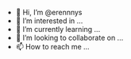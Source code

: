 - 👋 Hi, I’m @erennnys
- 👀 I’m interested in ...
- 🌱 I’m currently learning ...
- 💞️ I’m looking to collaborate on ...
- 📫 How to reach me ...

<!---
erennnys/erennnys is a ✨ special ✨ repository because its `README.md` (this file) appears on your GitHub profile.
You can click the Preview link to take a look at your changes.
--->
